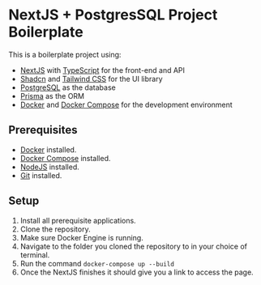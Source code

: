 # NextJS + PostgresSQL Project Boilerplate

This is a boilerplate project using: 
- [NextJS](https://nextjs.org/) with [TypeScript](https://www.typescriptlang.org/) for the front-end and API 
- [Shadcn](https://ui.shadcn.com/) and [Tailwind CSS](https://tailwindcss.com/) for the UI library
- [PostgreSQL](https://www.postgresql.org/) as the database 
- [Prisma](https://www.prisma.io/) as the ORM 
- [Docker](https://www.docker.com/) and [Docker Compose](https://docs.docker.com/compose/) for the development environment

## Prerequisites
- [Docker](https://www.docker.com/) installed.
- [Docker Compose](https://docs.docker.com/compose/install/) installed.
- [NodeJS](https://nodejs.org/) installed.
- [Git](https://git-scm.com/) installed.

## Setup
1. Install all prerequisite applications.
2. Clone the repository.
3. Make sure Docker Engine is running.
4. Navigate to the folder you cloned the repository to in your choice of terminal.
5. Run the command `docker-compose up --build`
6. Once the NextJS finishes it should give you a link to access the page.
